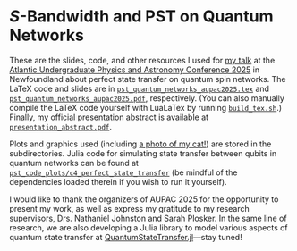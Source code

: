 # *S*-Bandwidth and PST on Quantum Networks

These are the slides, code, and other resources I used for
[my talk](https://event.fourwaves.com/aupac-2025-mun/abstracts/18308273-782c-424f-bf41-e808a6d8bada)
at the [Atlantic Undergraduate Physics and Astronomy Conference 2025](https://scienceatlantic.ca/news/aupac-2025/)
in Newfoundland about perfect state transfer on quantum spin networks. The
LaTeX code and slides are in [`pst_quantum_networks_aupac2025.tex`](pst_quantum_networks_aupac2025.tex)
and [`pst_quantum_networks_aupac2025.pdf`](pst_quantum_networks_aupac2025.pdf), respectively.
(You can also manually compile the LaTeX code yourself with LuaLaTex by running
[`build_tex.sh`](build_tex.sh).) Finally, my official presentation abstract is
available at [`presentation_abstract.pdf`](presentation_abstract.pdf).

Plots and graphics used (including [a photo of my cat!](misc_graphics/ash.jpg))
are stored in the subdirectories. Julia code for simulating state transfer
between qubits in quantum networks can be found at
[`pst_code_plots/c4_perfect_state_transfer`](pst_code_plots/c4_perfect_state_transfer)
(be mindful of the dependencies loaded therein if you wish to run it yourself).

I would like to thank the organizers of AUPAC 2025 for the opportunity to
present my work, as well as express my gratitude to my research supervisors,
Drs. Nathaniel Johnston and Sarah Plosker. In the same line of research, we are
also developing a Julia library to model various aspects of quantum state
transfer at [QuantumStateTransfer.jl](https://github.com/Luis-Varona/QuantumStateTransfer.jl)&#x2014;stay tuned!
